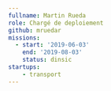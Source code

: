 ```yaml
---
fullname: Martin Rueda
role: Chargé de deploiement
github: mruedar
missions:
  - start: '2019-06-03'
    end: '2019-08-03'
    status: dinsic
startups:
    - transport
---
```

